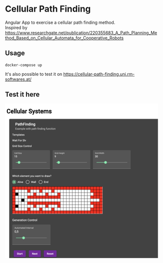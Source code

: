 # Cellular Path Finding

Angular App to exercise a cellular path finding method.
<br> Inspired by https://www.researchgate.net/publication/220355683_A_Path_Planning_Method_Based_on_Cellular_Automata_for_Cooperative_Robots

## Usage
```shell
docker-compose up
```
It's also possible to test it on https://cellular-path-finding.uni.rm-softwares.at/

## Test it here
[![screenshot](screenshot.png)](https://cellular-path-finding.uni.rm-softwares.at/)
